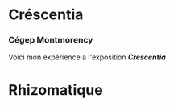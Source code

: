 # Créscentia #
### Cégep Montmorency ###

Voici mon expérience a l'exposition ***Crescentia***

# Rhizomatique #

